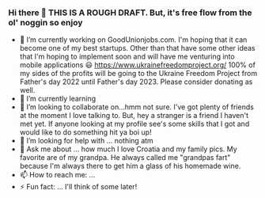 ### Hi there 👋 THIS IS A ROUGH DRAFT. But, it's free flow from the ol' noggin so enjoy



- 🔭 I’m currently working on GoodUnionjobs.com. I'm hoping that it can become one of my best startups. Other than that have some other ideas that I'm hoping to implement soon and will have me venturing into mobile applications :smiley:
https://www.ukrainefreedomproject.org/ 100% of my sides of the profits will be going to the Ukraine Freedom Project from Father's day 2022 until Father's day 2023. Please consider donating as well. 
- 🌱 I’m currently learning 
- 👯 I’m looking to collaborate on...hmm not sure. I've got plenty of friends at the moment I love talking to. But, hey a stranger is a friend I haven't met yet. If anyone looking at my profile see's some skills that I got and would like to do something hit ya boi up!
- 🤔 I’m looking for help with ... nothing atm
- 💬 Ask me about ... how much I love Croatia and my family pics. My favorite are of my grandpa. He always called me "grandpas fart" because I'm always there to get him a glass of his homemade wine. 
- 📫 How to reach me: ... 
- ⚡ Fun fact: ... I'll think of some later!
